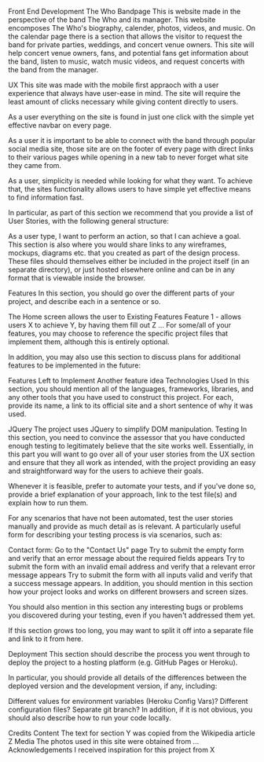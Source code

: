 Front End Development The Who Bandpage
This is website made in the perspective of the band The Who and its manager.  This website encomposes The Who's biography, calender, photos, 
videos, and music. On the calendar page there is a section that allows the visitor to request the band for private parties, weddings, 
and concert venue owners. This site will help concert venue owners, fans, and potential fans get information about the band, listen 
to music, watch music videos, and request concerts with the band from the manager.  

UX
This site was made with the mobile first appraoch with a user experience that always have user-ease in mind.  The site will require
the least amount of clicks necessary while giving content directly to users.  

As a user everything on the site is found in just one click with the simple yet effective navbar on every page.

As a user it is important to be able to connect with the band through popular social media site, those site 
are on the footer of every page with direct links to their various pages while opening in a new tab to never 
forget what site they came from.

As a user, simplicity is needed while looking for what they want.  To achieve that, the sites functionality allows
users to have simple yet effective means to find information fast.  



 

In particular, as part of this section we recommend that you provide a list of User Stories, with the following general structure:

As a user type, I want to perform an action, so that I can achieve a goal.
This section is also where you would share links to any wireframes, mockups, diagrams etc. that you created as part of the design process. These files should themselves either be included in the project itself (in an separate directory), or just hosted elsewhere online and can be in any format that is viewable inside the browser.




Features
In this section, you should go over the different parts of your project, and describe each in a sentence or so.

The Home screen allows the user to 
Existing Features
Feature 1 - allows users X to achieve Y, by having them fill out Z
...
For some/all of your features, you may choose to reference the specific project files that implement them, although this is entirely optional.

In addition, you may also use this section to discuss plans for additional features to be implemented in the future:

Features Left to Implement
Another feature idea
Technologies Used
In this section, you should mention all of the languages, frameworks, libraries, and any other tools that you have used to construct this project. For each, provide its name, a link to its official site and a short sentence of why it was used.

JQuery
The project uses JQuery to simplify DOM manipulation.
Testing
In this section, you need to convince the assessor that you have conducted enough testing to legitimately believe that the site works well. Essentially, in this part you will want to go over all of your user stories from the UX section and ensure that they all work as intended, with the project providing an easy and straightforward way for the users to achieve their goals.

Whenever it is feasible, prefer to automate your tests, and if you've done so, provide a brief explanation of your approach, link to the test file(s) and explain how to run them.

For any scenarios that have not been automated, test the user stories manually and provide as much detail as is relevant. A particularly useful form for describing your testing process is via scenarios, such as:

Contact form:
Go to the "Contact Us" page
Try to submit the empty form and verify that an error message about the required fields appears
Try to submit the form with an invalid email address and verify that a relevant error message appears
Try to submit the form with all inputs valid and verify that a success message appears.
In addition, you should mention in this section how your project looks and works on different browsers and screen sizes.

You should also mention in this section any interesting bugs or problems you discovered during your testing, even if you haven't addressed them yet.

If this section grows too long, you may want to split it off into a separate file and link to it from here.

Deployment
This section should describe the process you went through to deploy the project to a hosting platform (e.g. GitHub Pages or Heroku).

In particular, you should provide all details of the differences between the deployed version and the development version, if any, including:

Different values for environment variables (Heroku Config Vars)?
Different configuration files?
Separate git branch?
In addition, if it is not obvious, you should also describe how to run your code locally.

Credits
Content
The text for section Y was copied from the Wikipedia article Z
Media
The photos used in this site were obtained from ...
Acknowledgements
I received inspiration for this project from X